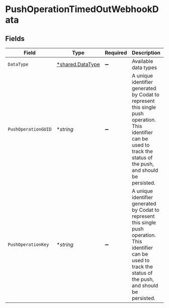 # PushOperationTimedOutWebhookData


## Fields

| Field                                                                                                                                                                 | Type                                                                                                                                                                  | Required                                                                                                                                                              | Description                                                                                                                                                           | Example                                                                                                                                                               |
| --------------------------------------------------------------------------------------------------------------------------------------------------------------------- | --------------------------------------------------------------------------------------------------------------------------------------------------------------------- | --------------------------------------------------------------------------------------------------------------------------------------------------------------------- | --------------------------------------------------------------------------------------------------------------------------------------------------------------------- | --------------------------------------------------------------------------------------------------------------------------------------------------------------------- |
| `DataType`                                                                                                                                                            | [*shared.DataType](../../../pkg/models/shared/datatype.md)                                                                                                            | :heavy_minus_sign:                                                                                                                                                    | Available data types                                                                                                                                                  | invoices                                                                                                                                                              |
| `PushOperationGUID`                                                                                                                                                   | **string*                                                                                                                                                             | :heavy_minus_sign:                                                                                                                                                    | A unique identifier generated by Codat to represent this single push operation. This identifier can be used to track the status of the push, and should be persisted. |                                                                                                                                                                       |
| `PushOperationKey`                                                                                                                                                    | **string*                                                                                                                                                             | :heavy_minus_sign:                                                                                                                                                    | A unique identifier generated by Codat to represent this single push operation. This identifier can be used to track the status of the push, and should be persisted. |                                                                                                                                                                       |